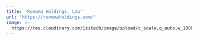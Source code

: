 ```yaml
---
title: 'Rovuma Holdings, Lda'
url: 'https://rovumaholdings.com/'
image: >-
  https://res.cloudinary.com/izitech/image/upload/c_scale,q_auto,w_1080/v1556052691/websites/RovumaHoldings.webp
---
```



